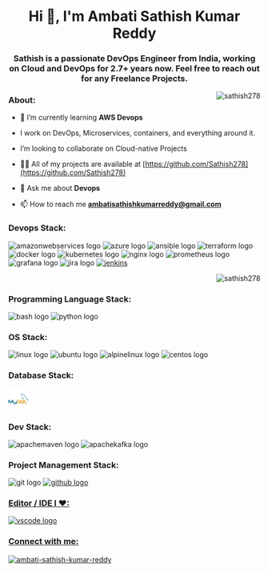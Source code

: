 <h1 align="center">Hi 👋, I'm Ambati Sathish Kumar Reddy</h1>
<h3 align="center">Sathish is a passionate DevOps Engineer from India, working on Cloud and DevOps for 2.7+ years now. Feel free to reach out for any Freelance Projects.</h3>

<p> </p>
<p> </p>
</p>
<p><img align="right" src="https://github-readme-stats.vercel.app/api/top-langs?username=sathish278&show_icons=true&locale=en&layout=compact" alt="sathish278" />

<h3 align="left">About:</h3>

- 🌱 I’m currently learning **AWS Devops**

- I work on DevOps, Microservices, containers, and everything around it.
- I’m looking to collaborate on Cloud-native Projects

- 👨‍💻 All of my projects are available at [https://github.com/Sathish278](https://github.com/Sathish278)

- 💬 Ask me about **Devops**

- 📫 How to reach me **ambatisathishkumarreddy@gmail.com**
</p>

<h3 align="left">Devops Stack:</h3>

<div align="left">
  <img src="https://skillicons.dev/icons?i=aws" height="40" alt="amazonwebservices logo"  />
  <img src="https://cdn.jsdelivr.net/gh/devicons/devicon/icons/azure/azure-original.svg" height="40" alt="azure logo"  />
  <img src="https://cdn.jsdelivr.net/gh/devicons/devicon/icons/ansible/ansible-original.svg" height="40" alt="ansible logo"  />

  <img src="https://cdn.jsdelivr.net/gh/devicons/devicon/icons/terraform/terraform-original.svg" height="40" alt="terraform logo"  />

  <img src="https://cdn.jsdelivr.net/gh/devicons/devicon/icons/docker/docker-original.svg" height="40" alt="docker logo"  />

  <img src="https://cdn.jsdelivr.net/gh/devicons/devicon/icons/kubernetes/kubernetes-plain.svg" height="40" alt="kubernetes logo"  />

  <img src="https://cdn.jsdelivr.net/gh/devicons/devicon/icons/nginx/nginx-original.svg" height="40" alt="nginx logo"  />

  <img src="https://cdn.jsdelivr.net/gh/devicons/devicon/icons/prometheus/prometheus-original.svg" height="40" alt="prometheus logo"  />

  <img src="https://cdn.jsdelivr.net/gh/devicons/devicon/icons/grafana/grafana-original.svg" height="40" alt="grafana logo"  />

  <img src="https://cdn.jsdelivr.net/gh/devicons/devicon/icons/jira/jira-original.svg" height="40" alt="jira logo"  />
  <a href="https://www.jenkins.io" target="_blank" rel="noreferrer"> <img src="https://www.vectorlogo.zone/logos/jenkins/jenkins-icon.svg" alt="jenkins" width="40" height="40"/> </a>
 </p>
  
</div>

<p>&nbsp;<img align="right" src="https://github-readme-stats.vercel.app/api?username=sathish278&show_icons=true&locale=en" alt="sathish278" />

<h3 align="left">Programming Language Stack:</h3>

<div align="left">
  <img src="https://cdn.jsdelivr.net/gh/devicons/devicon/icons/bash/bash-original.svg" height="40" alt="bash logo"  />
  <img src="https://cdn.jsdelivr.net/gh/devicons/devicon/icons/python/python-original.svg" height="40" alt="python logo"  />
  
</div>

<h3 align="left">OS Stack:</h3>


<div align="left">
  <img src="https://cdn.jsdelivr.net/gh/devicons/devicon/icons/linux/linux-original.svg" height="40" alt="linux logo"  />

  <img src="https://cdn.jsdelivr.net/gh/devicons/devicon/icons/ubuntu/ubuntu-plain.svg" height="40" alt="ubuntu logo"  />

  <img src="https://cdn.simpleicons.org/alpinelinux/0D597F" height="40" alt="alpinelinux logo"  />

  <img src="https://cdn.jsdelivr.net/gh/devicons/devicon/icons/centos/centos-original.svg" height="40" alt="centos logo"  />

</div>

<h3 align="left">Database Stack:</h3>

<p align="left"> <a href="https://www.mysql.com/" target="_blank" rel="noreferrer"> <img src="https://raw.githubusercontent.com/devicons/devicon/master/icons/mysql/mysql-original-wordmark.svg" alt="mysql" width="40" height="40"/> </a> </p>
</p>
<h3 align="left">Dev Stack:</h3>

<div align="left">
  <img src="https://skillicons.dev/icons?i=maven" height="40" alt="apachemaven logo"  />
  <img src="https://cdn.jsdelivr.net/gh/devicons/devicon/icons/apachekafka/apachekafka-original.svg" height="40" alt="apachekafka logo"  />
</div>

<h3 align="left">Project Management Stack:</h3>

<div align="left">
  <img src="https://cdn.jsdelivr.net/gh/devicons/devicon/icons/git/git-original.svg" height="40" alt="git logo"  />
  <a href="https://github.com/Sathish278" target="blank"><img src="https://cdn.jsdelivr.net/gh/devicons/devicon/icons/github/github-original.svg" height="40" alt="github logo"  />

</div>

<h3 align="left">Editor / IDE I ♥:</h3>

<div align="left">
  <img src="https://cdn.jsdelivr.net/gh/devicons/devicon/icons/vscode/vscode-original.svg" height="40" alt="vscode logo"  />

</div>





<!-- <h3 align="left">Languages and Tools:</h3>
<p align="left"> <a href="https://aws.amazon.com" target="_blank" rel="noreferrer"> <img src="https://raw.githubusercontent.com/devicons/devicon/master/icons/amazonwebservices/amazonwebservices-original-wordmark.svg" alt="aws" width="40" height="40"/> </a> <a href="https://azure.microsoft.com/en-in/" target="_blank" rel="noreferrer"> <img src="https://www.vectorlogo.zone/logos/microsoft_azure/microsoft_azure-icon.svg" alt="azure" width="40" height="40"/> </a> <a href="https://www.gnu.org/software/bash/" target="_blank" rel="noreferrer"> <img src="https://www.vectorlogo.zone/logos/gnu_bash/gnu_bash-icon.svg" alt="bash" width="40" height="40"/> </a> <a href="https://www.docker.com/" target="_blank" rel="noreferrer"> <img src="https://raw.githubusercontent.com/devicons/devicon/master/icons/docker/docker-original-wordmark.svg" alt="docker" width="40" height="40"/> </a> <a href="https://www.elastic.co" target="_blank" rel="noreferrer"> <img src="https://www.vectorlogo.zone/logos/elastic/elastic-icon.svg" alt="elasticsearch" width="40" height="40"/> </a> <a href="https://git-scm.com/" target="_blank" rel="noreferrer"> <img src="https://www.vectorlogo.zone/logos/git-scm/git-scm-icon.svg" alt="git" width="40" height="40"/> </a> <a href="https://grafana.com" target="_blank" rel="noreferrer"> <img src="https://www.vectorlogo.zone/logos/grafana/grafana-icon.svg" alt="grafana" width="40" height="40"/> </a> <a href="https://www.jenkins.io" target="_blank" rel="noreferrer"> <img src="https://www.vectorlogo.zone/logos/jenkins/jenkins-icon.svg" alt="jenkins" width="40" height="40"/> </a> <a href="https://www.elastic.co/kibana" target="_blank" rel="noreferrer"> <img src="https://www.vectorlogo.zone/logos/elasticco_kibana/elasticco_kibana-icon.svg" alt="kibana" width="40" height="40"/> </a> <a href="https://kubernetes.io" target="_blank" rel="noreferrer"> <img src="https://www.vectorlogo.zone/logos/kubernetes/kubernetes-icon.svg" alt="kubernetes" width="40" height="40"/> </a> <a href="https://www.linux.org/" target="_blank" rel="noreferrer"> <img src="https://raw.githubusercontent.com/devicons/devicon/master/icons/linux/linux-original.svg" alt="linux" width="40" height="40"/> </a> <a href="https://www.mysql.com/" target="_blank" rel="noreferrer"> <img src="https://raw.githubusercontent.com/devicons/devicon/master/icons/mysql/mysql-original-wordmark.svg" alt="mysql" width="40" height="40"/> </a> <a href="https://www.nginx.com" target="_blank" rel="noreferrer"> <img src="https://raw.githubusercontent.com/devicons/devicon/master/icons/nginx/nginx-original.svg" alt="nginx" width="40" height="40"/> </a> <a href="https://www.python.org" target="_blank" rel="noreferrer"> <img src="https://raw.githubusercontent.com/devicons/devicon/master/icons/python/python-original.svg" alt="python" width="40" height="40"/> </a> </p>
-->
<h3 align="left">Connect with me:</h3>
<p align="left">
<a href="https://linkedin.com/in/ambati-sathish-kumar-reddy" target="blank"><img align="center" src="https://raw.githubusercontent.com/rahuldkjain/github-profile-readme-generator/master/src/images/icons/Social/linked-in-alt.svg" alt="ambati-sathish-kumar-reddy" height="30" width="40" /></a>
</p>
